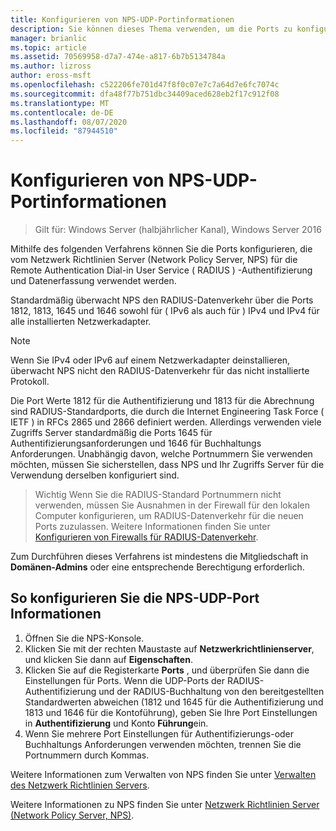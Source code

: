 ```yaml
---
title: Konfigurieren von NPS-UDP-Portinformationen
description: Sie können dieses Thema verwenden, um die Ports zu konfigurieren, die vom Netzwerk Richtlinien Server (Network Policy Server, NPS) für die Remote Authentication Dial-in User Service-und Buchhaltungsdaten Verkehr in Windows Server 2016 verwendet werden.
manager: brianlic
ms.topic: article
ms.assetid: 70569958-d7a7-474e-a817-6b7b5134784a
ms.author: lizross
author: eross-msft
ms.openlocfilehash: c522206fe701d47f8f0c07e7c7a64d7e6fc7074c
ms.sourcegitcommit: dfa48f77b751dbc34409aced628eb2f17c912f08
ms.translationtype: MT
ms.contentlocale: de-DE
ms.lasthandoff: 08/07/2020
ms.locfileid: "87944510"
---
```

# <a name="configure-nps-udp-port-information"></a>Konfigurieren von NPS-UDP-Portinformationen

>Gilt für: Windows Server (halbjährlicher Kanal), Windows Server 2016

Mithilfe des folgenden Verfahrens können Sie die Ports konfigurieren, die vom Netzwerk Richtlinien Server (Network Policy Server, NPS) für die Remote Authentication Dial-in User Service \( RADIUS \) -Authentifizierung und Datenerfassung verwendet werden.

Standardmäßig überwacht NPS den RADIUS-Datenverkehr über die Ports 1812, 1813, 1645 und 1646 sowohl für \( IPv6 als auch für \) IPv4 und IPv4 für alle installierten Netzwerkadapter.

>[!NOTE]
>Wenn Sie IPv4 oder IPv6 auf einem Netzwerkadapter deinstallieren, überwacht NPS nicht den RADIUS-Datenverkehr für das nicht installierte Protokoll.

Die Port Werte 1812 für die Authentifizierung und 1813 für die Abrechnung sind RADIUS-Standardports, die durch die Internet Engineering Task Force \( IETF \) in RFCs 2865 und 2866 definiert werden. Allerdings verwenden viele Zugriffs Server standardmäßig die Ports 1645 für Authentifizierungsanforderungen und 1646 für Buchhaltungs Anforderungen. Unabhängig davon, welche Portnummern Sie verwenden möchten, müssen Sie sicherstellen, dass NPS und Ihr Zugriffs Server für die Verwendung derselben konfiguriert sind.

>Wichtig Wenn Sie die RADIUS-Standard Portnummern nicht verwenden, müssen Sie Ausnahmen in der Firewall für den lokalen Computer konfigurieren, um RADIUS-Datenverkehr für die neuen Ports zuzulassen. Weitere Informationen finden Sie unter [Konfigurieren von Firewalls für RADIUS-Datenverkehr](nps-firewalls-configure.md).

Zum Durchführen dieses Verfahrens ist mindestens die Mitgliedschaft in **Domänen-Admins** oder eine entsprechende Berechtigung erforderlich.

## <a name="to-configure-nps-udp-port-information"></a>So konfigurieren Sie die NPS-UDP-Port Informationen

1. Öffnen Sie die NPS-Konsole.
2. Klicken Sie mit der rechten Maustaste auf **Netzwerkrichtlinienserver**, und klicken Sie dann auf **Eigenschaften**.
3. Klicken Sie auf die Registerkarte **Ports** , und überprüfen Sie dann die Einstellungen für Ports. Wenn die UDP-Ports der RADIUS-Authentifizierung und der RADIUS-Buchhaltung von den bereitgestellten Standardwerten abweichen (1812 und 1645 für die Authentifizierung und 1813 und 1646 für die Kontoführung), geben Sie Ihre Port Einstellungen in **Authentifizierung** und Konto **Führung**ein.
4. Wenn Sie mehrere Port Einstellungen für Authentifizierungs-oder Buchhaltungs Anforderungen verwenden möchten, trennen Sie die Portnummern durch Kommas.

Weitere Informationen zum Verwalten von NPS finden Sie unter [Verwalten des Netzwerk Richtlinien Servers](nps-manage-top.md).

Weitere Informationen zu NPS finden Sie unter [Netzwerk Richtlinien Server (Network Policy Server, NPS)](nps-top.md).
